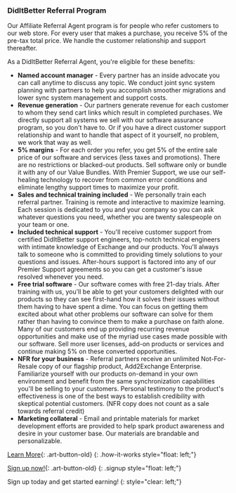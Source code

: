### DidItBetter Referral Program

Our Affiliate Referral Agent program is for people who refer customers
to our web store.  For every user that makes a purchase, you receive 5%
of the pre-tax total price.  We handle the customer relationship and
support thereafter.

As a DidItBetter Referral Agent, you're eligible for
these benefits:

* **Named account manager** - Every partner has an inside advocate you
  can call anytime to discuss any topic. We conduct joint sync system
  planning with partners to help you accomplish smoother migrations and
  lower sync system management and support costs.
* **Revenue generation** - Our partners generate revenue for each
  customer to whom they send cart links which result in completed
  purchases. We directly support all systems we sell with our software
  assurance program, so you don't have to. Or if you have a direct
  customer support relationship and want to handle that aspect of it
  yourself, no problem, we work that way as well.
* **5% margins** - For each order you refer, you get 5% of the entire
  sale price of our software and services (less taxes and promotions).
  There are no restrictions or blacked-out products. Sell software only
  or bundle it with any of our Value Bundles. With Premier Support, we
  use our self-healing technology to recover from common error
  conditions and eliminate lengthy support times to maximize your
  profit.
* **Sales and technical training included** - We personally train each
  referral partner. Training is remote and interactive to maximize
  learning. Each session is dedicated to you and your company so you can
  ask whatever questions you need, whether you are twenty salespeople on
  your team or one.
* **Included technical support** - You'll receive customer support from
  certified DidItBetter support engineers, top-notch technical engineers
  with intimate knowledge of Exchange and our products. You'll always
  talk to someone who is committed to providing timely solutions to your
  questions and issues. After-hours support is factored into any of our
  Premier Support agreements so you can get a customer's issue resolved
  whenever you need.
* **Free trial software** - Our software comes with free 21-day trials.
  After training with us, you'll be able to get your customers
  delighted with our products so they can see first-hand how it solves
  their issues without them having to have spent a dime. You can focus
  on getting them excited about what other problems our software can
  solve for them rather than having to convince them to make a purchase
  on faith alone. Many of our customers end up providing recurring
  revenue opportunities and make use of the myriad use cases made
  possible with our software. Sell more user licenses, add-on products
  or services and continue making 5% on these converted opportunities.
* **NFR for your business** - Referral partners receive an unlimited
  Not-For-Resale copy of our flagship product, Add2Exchange Enterprise.
  Familiarize yourself with our products on-demand in your own
  environment and benefit from the same synchronization capabilities
  you'll be selling to your customers. Personal testimony to the
  product's effectiveness is one of the best ways to establish
  credibility with skeptical potential customers. (NFR copy does not
  count as a sale towards referral credit)
* **Marketing collateral** - Email and printable materials for market
  development efforts are provided to help spark product awareness and
  desire in your customer base. Our materials are brandable and
  personalizable.

[Learn More](/referral-program-details/){: .art-button-old}
{: .how-it-works style="float: left;"}

[Sign up now!](/referral-program-signup-form/){: .art-button-old}
{: .signup style="float: left;"}

Sign up today and get started earning!
{: style="clear: left;"}

